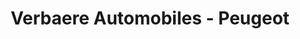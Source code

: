 ---
title: "Verbaere Automobiles - Peugeot"
url: /lomme/verbaere-automobiles-peugeot/
shop: Autohaus
---